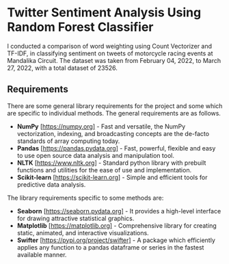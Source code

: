 # Twitter Sentiment Analysis Using Random Forest Classifier

I conducted a comparison of word weighting using Count Vectorizer and TF-IDF, in classifying sentiment on tweets of motorcycle racing events at Mandalika Circuit. The dataset was taken from February 04, 2022, to March 27, 2022, with a total dataset of 23526.

## Requirements
There are some general library requirements for the project and some which are specific to individual methods. The general requirements are as follows.

- **NumPy** [https://numpy.org] - Fast and versatile, the NumPy vectorization, indexing, and broadcasting concepts are the de-facto standards of array computing today.
- **Pandas** [https://pandas.pydata.org] - Fast, powerful, flexible and easy to use open source data analysis and manipulation tool.
- **NLTK** [https://www.nltk.org] - Standard python library with prebuilt functions and utilities for the ease of use and implementation.
- **Scikit-learn** [https://scikit-learn.org] - Simple and efficient tools for predictive data analysis.

The library requirements specific to some methods are:
- **Seaborn** [https://seaborn.pydata.org] - It provides a high-level interface for drawing attractive statistical graphics.
- **Matplotlib** [https://matplotlib.org] - Comprehensive library for creating static, animated, and interactive visualizations.
- **Swifter** [https://pypi.org/project/swifter] - A package which efficiently applies any function to a pandas dataframe or series in the fastest available manner.
